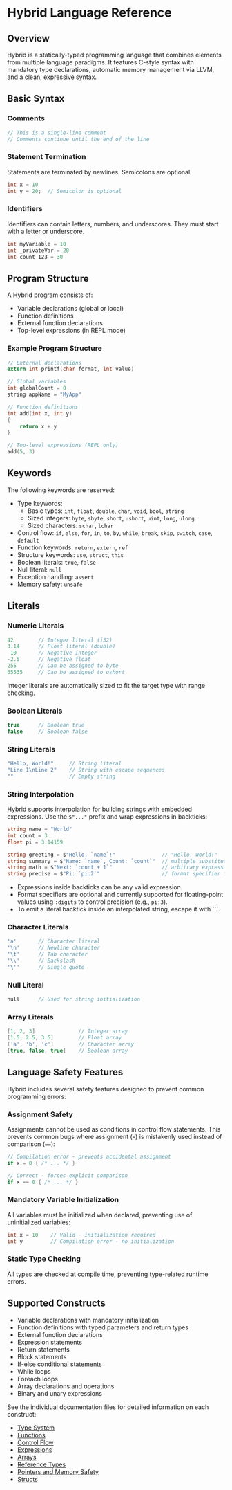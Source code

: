 # Hybrid Language Reference

## Overview

Hybrid is a statically-typed programming language that combines elements from multiple language paradigms. It features C-style syntax with mandatory type declarations, automatic memory management via LLVM, and a clean, expressive syntax.

## Basic Syntax

### Comments

```c
// This is a single-line comment
// Comments continue until the end of the line
```

### Statement Termination

Statements are terminated by newlines. Semicolons are optional.

```c
int x = 10
int y = 20;  // Semicolon is optional
```

### Identifiers

Identifiers can contain letters, numbers, and underscores. They must start with a letter or underscore.

```c
int myVariable = 10
int _privateVar = 20
int count_123 = 30
```

## Program Structure

A Hybrid program consists of:
- Variable declarations (global or local)
- Function definitions
- External function declarations
- Top-level expressions (in REPL mode)

### Example Program Structure

```c
// External declarations
extern int printf(char format, int value)

// Global variables
int globalCount = 0
string appName = "MyApp"

// Function definitions
int add(int x, int y)
{
    return x + y
}

// Top-level expressions (REPL only)
add(5, 3)
```

## Keywords

The following keywords are reserved:

- Type keywords: 
  - Basic types: `int`, `float`, `double`, `char`, `void`, `bool`, `string`
  - Sized integers: `byte`, `sbyte`, `short`, `ushort`, `uint`, `long`, `ulong`
  - Sized characters: `schar`, `lchar`
- Control flow: `if`, `else`, `for`, `in`, `to`, `by`, `while`, `break`, `skip`, `switch`, `case`, `default`
- Function keywords: `return`, `extern`, `ref`
- Structure keywords: `use`, `struct`, `this`
- Boolean literals: `true`, `false`
- Null literal: `null`
- Exception handling: `assert`
- Memory safety: `unsafe`

## Literals

### Numeric Literals

```c
42        // Integer literal (i32)
3.14      // Float literal (double)
-10       // Negative integer
-2.5      // Negative float
255       // Can be assigned to byte
65535     // Can be assigned to ushort
```

Integer literals are automatically sized to fit the target type with range checking.

### Boolean Literals

```c
true      // Boolean true
false     // Boolean false
```

### String Literals

```c
"Hello, World!"     // String literal
"Line 1\nLine 2"    // String with escape sequences
""                  // Empty string
```

### String Interpolation

Hybrid supports interpolation for building strings with embedded expressions. Use the `$"..."` prefix and wrap expressions in backticks:

```cs
string name = "World"
int count = 3
float pi = 3.14159

string greeting = $"Hello, `name`!"               // "Hello, World!"
string summary = $"Name: `name`, Count: `count`"  // multiple substitutions
string math = $"Next: `count + 1`"                // arbitrary expressions
string precise = $"Pi: `pi:2`"                    // format specifier for floats
```

- Expressions inside backticks can be any valid expression.
- Format specifiers are optional and currently supported for floating-point values using `:digits` to control precision (e.g., `pi:3`).
- To emit a literal backtick inside an interpolated string, escape it with `\``.

### Character Literals

```c
'a'       // Character literal
'\n'      // Newline character
'\t'      // Tab character
'\\'      // Backslash
'\''      // Single quote
```

### Null Literal

```c
null      // Used for string initialization
```

### Array Literals

```c
[1, 2, 3]              // Integer array
[1.5, 2.5, 3.5]        // Float array
['a', 'b', 'c']        // Character array
[true, false, true]    // Boolean array
```

## Language Safety Features

Hybrid includes several safety features designed to prevent common programming errors:

### Assignment Safety

Assignments cannot be used as conditions in control flow statements. This prevents common bugs where assignment (`=`) is mistakenly used instead of comparison (`==`):

```c
// Compilation error - prevents accidental assignment
if x = 0 { /* ... */ }

// Correct - forces explicit comparison
if x == 0 { /* ... */ }
```

### Mandatory Variable Initialization

All variables must be initialized when declared, preventing use of uninitialized variables:

```c
int x = 10    // Valid - initialization required
int y         // Compilation error - no initialization
```

### Static Type Checking

All types are checked at compile time, preventing type-related runtime errors.

## Supported Constructs

- Variable declarations with mandatory initialization
- Function definitions with typed parameters and return types
- External function declarations
- Expression statements
- Return statements
- Block statements
- If-else conditional statements
- While loops
- Foreach loops
- Array declarations and operations
- Binary and unary expressions

See the individual documentation files for detailed information on each construct:
- [Type System](type-system.md)
- [Functions](functions.md)
- [Control Flow](control-flow.md)
- [Expressions](expressions.md)
- [Arrays](arrays.md)
- [Reference Types](references.md)
- [Pointers and Memory Safety](pointers-and-memory-safety.md)
- [Structs](structs.md)
